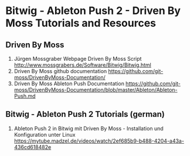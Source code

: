 # Bitwig - Ableton Push 2 - Driven By Moss Tutorials and Resources

## Driven By Moss
1. Jürgen Mossgraber Webpage Driven By Moss Script http://www.mossgrabers.de/Software/Bitwig/Bitwig.html
2. Driven By Moss github documentation https://github.com/git-moss/DrivenByMoss-Documentation/
3. Driven By Moss Ableton Push Documentation https://github.com/git-moss/DrivenByMoss-Documentation/blob/master/Ableton/Ableton-Push.md

## Bitwig - Ableton Push 2 Tutorials (german)
1. Ableton Push 2 in Bitwig mit Driven By Moss - Installation und Konfiguration unter Linux https://mytube.madzel.de/videos/watch/2ef685b9-b488-4204-a43a-436cd618482e


